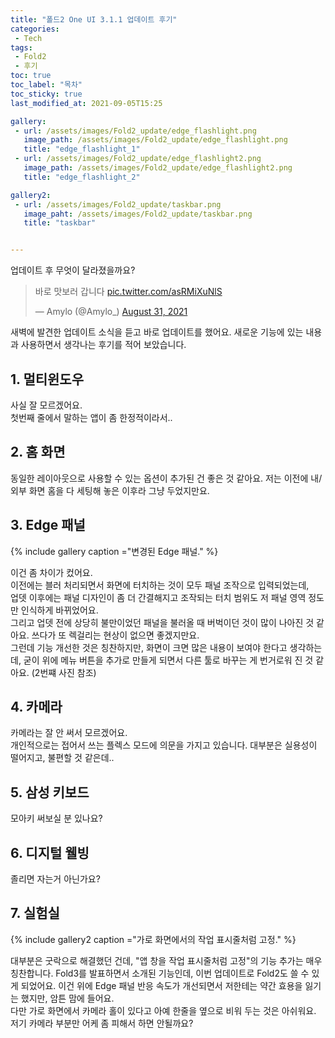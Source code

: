 ```yaml
---
title: "폴드2 One UI 3.1.1 업데이트 후기"
categories:
 - Tech
tags:
 - Fold2
 - 후기
toc: true
toc_label: "목차"
toc_sticky: true
last_modified_at: 2021-09-05T15:25

gallery:
 - url: /assets/images/Fold2_update/edge_flashlight.png
   image_path: /assets/images/Fold2_update/edge_flashlight.png
   title: "edge_flashlight_1"
 - url: /assets/images/Fold2_update/edge_flashlight2.png
   image_path: /assets/images/Fold2_update/edge_flashlight2.png
   title: "edge_flashlight_2"

gallery2:
 - url: /assets/images/Fold2_update/taskbar.png
   image_paht: /assets/images/Fold2_update/taskbar.png
   title: "taskbar"


---
```

업데이트 후 무엇이 달라졌을까요?

<blockquote class="twitter-tweet"><p lang="ko" dir="ltr">바로 맛보러 갑니다 <a href="https://t.co/asRMiXuNlS">pic.twitter.com/asRMiXuNlS</a></p>&mdash; Amylo (@Amylo_) <a href="https://twitter.com/Amylo_/status/1432750710433583113?ref_src=twsrc%5Etfw">August 31, 2021</a></blockquote> <script async src="https://platform.twitter.com/widgets.js" charset="utf-8"></script>

새벽에 발견한 업데이트 소식을 듣고 바로 업데이트를 했어요. 새로운 기능에 있는 내용과 사용하면서 생각나는 후기를 적어 보았습니다.

## 1. 멀티윈도우
사실 잘 모르겠어요.  
첫번째 줄에서 말하는 앱이 좀 한정적이라서..

## 2. 홈 화면
동일한 레이아웃으로 사용할 수 있는 옵션이 추가된 건 좋은 것 같아요. 저는 이전에 내/외부 화면 홈을 다 세팅해 놓은 이후라 그냥 두었지만요.

## 3. Edge 패널

{% include gallery caption ="변경된 Edge 패널." %}

이건 좀 차이가 컸어요.  
이전에는 블러 처리되면서 화면에 터치하는 것이 모두 패널 조작으로 입력되었는데,  
업뎃 이후에는 패널 디자인이 좀 더 간결해지고 조작되는 터치 범위도 저 패널 영역 정도만 인식하게 바뀌었어요.  
그리고 업뎃 전에 상당히 불만이었던 패널을 불러올 때 버벅이던 것이 많이 나아진 것 같아요. 쓰다가 또 렉걸리는 현상이 없으면 좋겠지만요.  
그런데 기능 개선한 것은 칭찬하지만, 화면이 크면 많은 내용이 보여야 한다고 생각하는데, 굳이 위에 메뉴 버튼을 추가로 만들게 되면서 다른 툴로 바꾸는 게 번거로워 진 것 같아요. (2번쨰 사진 참조)

## 4. 카메라
카메라는 잘 안 써서 모르겠어요.  
개인적으로는 접어서 쓰는 플렉스 모드에 의문을 가지고 있습니다. 대부분은 실용성이 떨어지고, 불편할 것 같은데..

## 5. 삼성 키보드
모아키 써보실 분 있나요?

## 6. 디지털 웰빙
졸리면 자는거 아닌가요?

## 7. 실험실
{% include gallery2 caption ="가로 화면에서의 작업 표시줄처럼 고정." %}

대부분은 굿락으로 해결했던 건데, "앱 창을 작업 표시줄처럼 고정"의 기능 추가는 매우 칭찬합니다. Fold3를 발표하면서 소개된 기능인데, 이번 업데이트로 Fold2도 쓸 수 있게 되었어요.
이건 위에 Edge 패널 반응 속도가 개선되면서 저한테는 약간 효용을 잃기는 했지만, 암튼 맘에 들어요.  
다만 가로 화면에서 카메라 홀이 있다고 아예 한줄을 옆으로 비워 두는 것은 아쉬워요. 저기 카메라 부분만 어케 좀 피해서 하면 안될까요?
